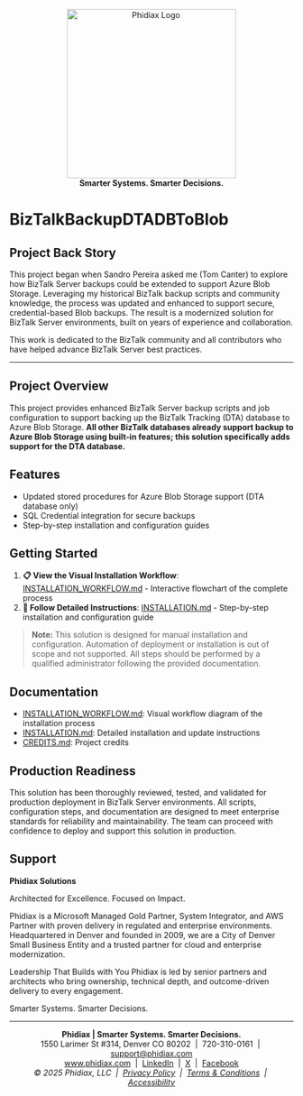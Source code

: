 
<p align="center">
		<a href="https://www.phidiax.com/" target="_blank"><img src="https://static.wixstatic.com/media/f9592c_36f18dd9f56d463cb8dcc9ae97d69ac4~mv2.png/v1/crop/x_93,y_20,w_316,h_85/fill/w_442,h_112,al_c,lg_1,q_85,enc_avif,quality_auto/logo_icon_w500_h125_transparent_white.png" alt="Phidiax Logo" width="300" /></a>
		<br>
		<strong>Smarter Systems. Smarter Decisions.</strong>
</p>

# BizTalkBackupDTADBToBlob


## Project Back Story

This project began when Sandro Pereira asked me (Tom Canter) to explore how BizTalk Server backups could be extended to support Azure Blob Storage. Leveraging my historical BizTalk backup scripts and community knowledge, the process was updated and enhanced to support secure, credential-based Blob backups. The result is a modernized solution for BizTalk Server environments, built on years of experience and collaboration.

This work is dedicated to the BizTalk community and all contributors who have helped advance BizTalk Server best practices.

---

## Project Overview

This project provides enhanced BizTalk Server backup scripts and job configuration to support backing up the BizTalk Tracking (DTA) database to Azure Blob Storage. **All other BizTalk databases already support backup to Azure Blob Storage using built-in features; this solution specifically adds support for the DTA database.**


## Features

- Updated stored procedures for Azure Blob Storage support (DTA database only)
- SQL Credential integration for secure backups
- Step-by-step installation and configuration guides



## Getting Started

1. **📋 View the Visual Installation Workflow**: [INSTALLATION_WORKFLOW.md](INSTALLATION_WORKFLOW.md) - Interactive flowchart of the complete process
2. **📖 Follow Detailed Instructions**: [INSTALLATION.md](INSTALLATION.md) - Step-by-step installation and configuration guide

> **Note:** This solution is designed for manual installation and configuration. Automation of deployment or installation is out of scope and not supported. All steps should be performed by a qualified administrator following the provided documentation.


## Documentation

- [INSTALLATION_WORKFLOW.md](INSTALLATION_WORKFLOW.md): Visual workflow diagram of the installation process
- [INSTALLATION.md](INSTALLATION.md): Detailed installation and update instructions
- [CREDITS.md](CREDITS.md): Project credits


## Production Readiness

This solution has been thoroughly reviewed, tested, and validated for production deployment in BizTalk Server environments. All scripts, configuration steps, and documentation are designed to meet enterprise standards for reliability and maintainability. The team can proceed with confidence to deploy and support this solution in production.


## Support

**Phidiax Solutions**

Architected for Excellence. Focused on Impact.

Phidiax is a Microsoft Managed Gold Partner, System Integrator, and AWS Partner with proven delivery in regulated and enterprise environments. Headquartered in Denver and founded in 2009, we are a City of Denver Small Business Entity and a trusted partner for cloud and enterprise modernization.

Leadership That Builds with You
Phidiax is led by senior partners and architects who bring ownership, technical depth, and outcome-driven delivery to every engagement.



Smarter Systems. Smarter Decisions.


---
<p align="center">
	<strong>Phidiax | Smarter Systems. Smarter Decisions.</strong><br>
	1550 Larimer St #314, Denver CO 80202 &nbsp;|&nbsp; 720-310-0161 &nbsp;|&nbsp; <a href="mailto:support@phidiax.com">support@phidiax.com</a><br>
	<a href="https://www.phidiax.com">www.phidiax.com</a> &nbsp;|&nbsp; <a href="https://www.facebook.com/Phidiax-llc">LinkedIn</a> &nbsp;|&nbsp; <a href="https://twitter.com/phidiax">X</a> &nbsp;|&nbsp; <a href="https://facebook.com/phidiax">Facebook</a><br>
	<em>© 2025 Phidiax, LLC &nbsp;|&nbsp; <a href="https://www.phidiax.com/privacy-policy">Privacy Policy</a> &nbsp;|&nbsp; <a href="https://www.phidiax.com/terms-and-conditions">Terms &amp; Conditions</a> &nbsp;|&nbsp; <a href="https://www.phidiax.com/accessibility-statement">Accessibility</a></em>

</p>


